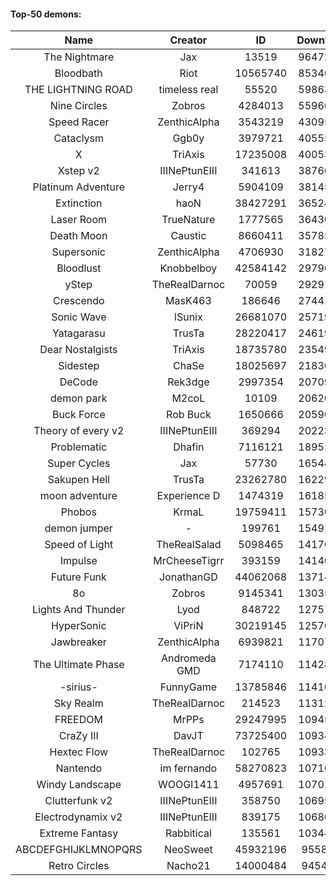 #### Top-50 demons:

| Name | Creator | ID | Downloads | Likes |
|:---:|:---:|:---:|:---:|:---:|
| The Nightmare | Jax | 13519 | 96472967 | 5139782
| Bloodbath | Riot | 10565740 | 85346935 | 4091400
| THE LIGHTNING ROAD | timeless real | 55520 | 59863462 | 2881055
| Nine Circles | Zobros | 4284013 | 55966083 | 3032413
| Speed Racer | ZenthicAlpha | 3543219 | 43095978 | 2246741
| Cataclysm | Ggb0y | 3979721 | 40555450 | 1295127
| X | TriAxis | 17235008 | 40053395 | 2045879
| Xstep v2 | IIINePtunEIII | 341613 | 38760288 | 1531840
| Platinum Adventure | Jerry4 | 5904109 | 38145307 | 2431727
| Extinction | haoN | 38427291 | 36524949 | 1284620
| Laser Room | TrueNature | 1777565 | 36430896 | 1183322
| Death Moon  | Caustic | 8660411 | 35785907 | 1832910
| Supersonic | ZenthicAlpha | 4706930 | 31827385 | 1493505
| Bloodlust | Knobbelboy | 42584142 | 29790661 | 961844
| yStep | TheRealDarnoc | 70059 | 29291801 | 1040421
| Crescendo | MasK463 | 186646 | 27441163 | 1007987
| Sonic Wave | lSunix | 26681070 | 25719314 | 836015
| Yatagarasu  | TrusTa | 28220417 | 24619424 | 965558
| Dear Nostalgists | TriAxis | 18735780 | 23549598 | 1289367
| Sidestep | ChaSe | 18025697 | 21830150 | 968218
| DeCode | Rek3dge | 2997354 | 20709145 | 990025
| demon park | M2coL | 10109 | 20620827 | 733732
| Buck Force | Rob Buck | 1650666 | 20596140 | 573817
| Theory of every v2 | IIINePtunEIII | 369294 | 20223211 | 770243
| Problematic | Dhafin | 7116121 | 18951026 | 1034277
| Super Cycles | Jax | 57730 | 16544708 | 632862
| Sakupen Hell | TrusTa | 23262780 | 16229255 | 516761
| moon adventure | Experience D | 1474319 | 16185647 | 493360
| Phobos | KrmaL | 19759411 | 15730697 | 595698
| demon jumper | - | 199761 | 15491516 | 590518
| Speed of Light | TheRealSalad | 5098465 | 14176047 | 720001
| Impulse | MrCheeseTigrr | 393159 | 14140859 | 770300
| Future Funk | JonathanGD | 44062068 | 13714279 | 678675
| 8o | Zobros | 9145341 | 13035191 | 695688
| Lights And Thunder | Lyod | 848722 | 12757901 | 632326
| HyperSonic | ViPriN | 30219145 | 12576328 | 495480
| Jawbreaker | ZenthicAlpha | 6939821 | 11707894 | 653972
| The Ultimate Phase | Andromeda GMD | 7174110 | 11428967 | 473038
| -sirius- | FunnyGame | 13785846 | 11410321 | 722483
| Sky Realm | TheRealDarnoc | 214523 | 11312943 | 503917
| FREEDOM | MrPPs | 29247995 | 10945824 | 583023
| CraZy III | DavJT | 73725400 | 10934304 | 610823
| Hextec Flow | TheRealDarnoc | 102765 | 10933462 | 525167
| Nantendo | im fernando | 58270823 | 10716660 | 692065
| Windy Landscape | WOOGI1411 | 4957691 | 10701887 | 637908
| Clutterfunk v2 | IIINePtunEIII | 358750 | 10695420 | 470042
| Electrodynamix v2 | IIINePtunEIII | 839175 | 10680170 | 412510
| Extreme Fantasy | Rabbitical | 135561 | 10344911 | 435487
| ABCDEFGHIJKLMNOPQRS | NeoSweet | 45932196 | 9558941 | 695507
| Retro Circles | Nacho21 | 14000484 | 9454122 | 624530
